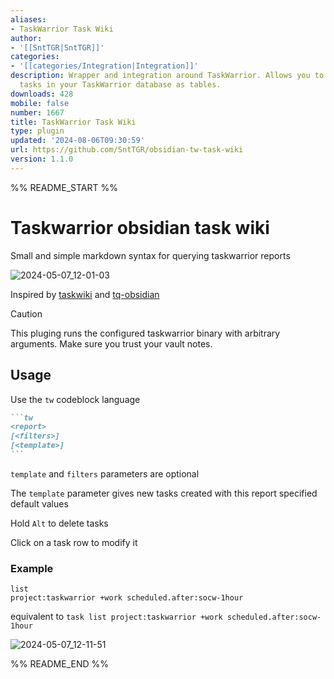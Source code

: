 ```yaml
---
aliases:
- TaskWarrior Task Wiki
author:
- '[[SntTGR|SntTGR]]'
categories:
- '[[categories/Integration|Integration]]'
description: Wrapper and integration around TaskWarrior. Allows you to view and edit
  tasks in your TaskWarrior database as tables.
downloads: 428
mobile: false
number: 1667
title: TaskWarrior Task Wiki
type: plugin
updated: '2024-08-06T09:30:59'
url: https://github.com/SntTGR/obsidian-tw-task-wiki
version: 1.1.0
---
```


%% README_START %%

# Taskwarrior obsidian task wiki

Small and simple markdown syntax for querying taskwarrior reports

![2024-05-07_12-01-03](https://github.com/SntTGR/obsidian-taskwarrior/assets/30510907/2c436c80-c39b-4546-acd1-ceb96ddc4d51)

Inspired by [taskwiki](https://github.com/tools-life/taskwiki) and [tq-obsidian](https://github.com/tgrosinger/tq-obsidian)

> [!Caution]
> This pluging runs the configured taskwarrior binary with arbitrary arguments. Make sure you trust your vault notes.

## Usage

Use the `tw` codeblock language

````markdown
```tw
<report>
[<filters>]
[<template>]
```
````

`template` and `filters` parameters are optional

The `template` parameter gives new tasks created with this report specified default values

Hold `Alt` to delete tasks

Click on a task row to modify it

### Example

```tw
list
project:taskwarrior +work scheduled.after:socw-1hour
```
equivalent to `task list project:taskwarrior +work scheduled.after:socw-1hour`

![2024-05-07_12-11-51](https://github.com/SntTGR/obsidian-taskwarrior/assets/30510907/a4786407-ed92-4acd-9847-8af00c97bca1)


%% README_END %%